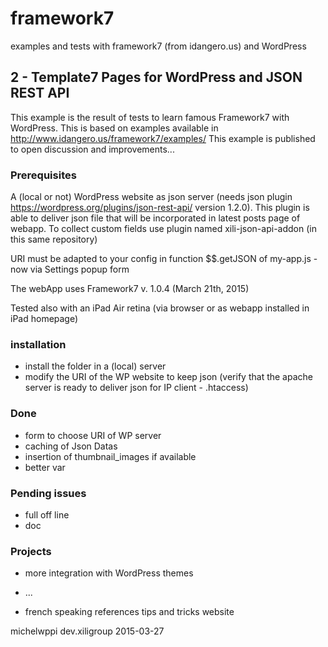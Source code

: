 # framework7
examples and tests with framework7 (from idangero.us) and WordPress

## 2 - Template7 Pages for WordPress and JSON REST API

This example is the result of tests to learn famous Framework7 with WordPress.
This is based on examples available in http://www.idangero.us/framework7/examples/
This example is published to open discussion and improvements...

### Prerequisites

A (local or not) WordPress website as json server (needs json plugin https://wordpress.org/plugins/json-rest-api/ version 1.2.0).
This plugin is able to deliver json file that will be incorporated in latest posts page of webapp.
To collect custom fields use plugin named xili-json-api-addon (in this same repository)

URI must be adapted to your config in function  $$.getJSON of my-app.js - now via Settings popup form

The webApp uses Framework7 v. 1.0.4 (March 21th, 2015)

Tested also with an iPad Air retina (via browser or as webapp installed in iPad homepage)

### installation

- install the folder in a (local) server
- modify the URI of the WP website to keep json (verify that the apache server is ready to deliver json for IP client - .htaccess)

### Done

- form to choose URI of WP server
- caching of Json Datas
- insertion of thumbnail_images if available
- better var

### Pending issues

- full off line
- doc

### Projects

- more integration with WordPress themes
- ...

- french speaking references tips and tricks website

michelwppi dev.xiligroup 2015-03-27